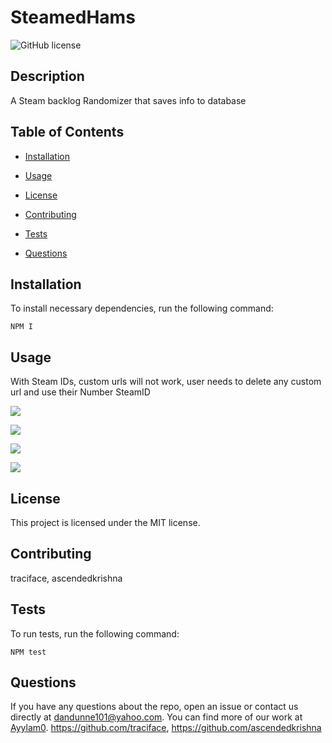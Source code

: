 # SteamedHams
![GitHub license](https://img.shields.io/badge/license-MIT-blue.svg)

## Description

A Steam backlog Randomizer that saves info to database

## Table of Contents 

* [Installation](#installation)

* [Usage](#usage)

* [License](#license)

* [Contributing](#contributing)

* [Tests](#tests)

* [Questions](#questions)

## Installation

To install necessary dependencies, run the following command:

```
NPM I
```

## Usage

With Steam IDs, custom urls will not work, user needs to delete any custom url and use their Number SteamID

![](2021-06-08-17-31-52.png)

![](2021-06-08-17-33-03.png)

![](2021-06-08-17-33-33.png)

![](2021-06-08-17-33-57.png)

## License

This project is licensed under the MIT license.
  
## Contributing

traciface, ascendedkrishna

## Tests

To run tests, run the following command:

```
NPM test
```


## Questions

If you have any questions about the repo, open an issue or contact us directly at dandunne101@yahoo.com. You can find more of our work at [Ayylam0](https://github.com/Ayylam0/). https://github.com/traciface, https://github.com/ascendedkrishna

